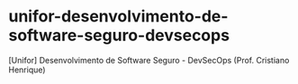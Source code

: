 # unifor-desenvolvimento-de-software-seguro-devsecops
[Unifor] Desenvolvimento de Software Seguro - DevSecOps (Prof. Cristiano Henrique)

